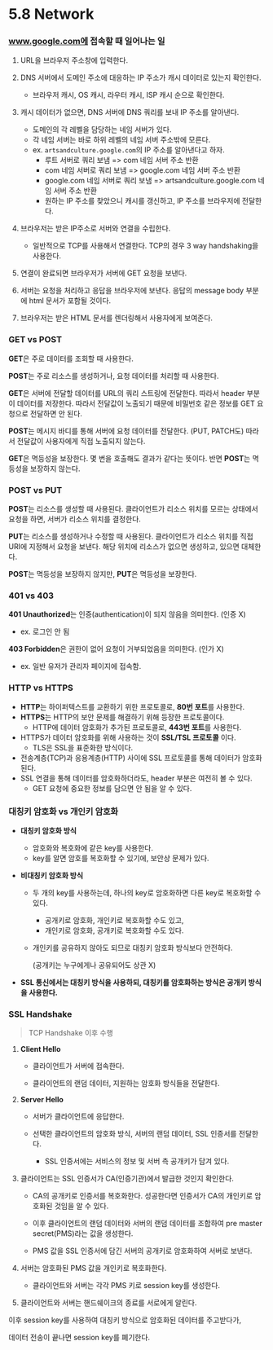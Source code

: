# 5.8 Network



### www.google.com에 접속할 때 일어나는 일

1. URL을 브라우저 주소창에 입력한다.
2. DNS 서버에서 도메인 주소에 대응하는 IP 주소가 캐시 데이터로 있는지 확인한다.
   - 브라우저 캐시, OS 캐시, 라우터 캐시, ISP 캐시 순으로 확인한다.
3. 캐시 데이터가 없으면, DNS 서버에 DNS 쿼리를 보내 IP 주소를 알아낸다.
   - 도메인의 각 레벨을 담당하는 네임 서버가 있다.
   - 각 네임 서버는 바로 하위 레벨의 네임 서버 주소밖에 모른다.
   - ex. `artsandculture.google.com`의 IP 주소를 알아낸다고 하자.
     - 루트 서버로 쿼리 보냄 => com 네임 서버 주소 반환
     - com 네임 서버로 쿼리 보냄 => google.com 네임 서버 주소 반환
     - google.com 네임 서버로 쿼리 보냄 => artsandculture.google.com 네임 서버 주소 반환
     - 원하는 IP 주소를 찾았으니 캐시를 갱신하고, IP 주소를 브라우저에 전달한다.
4. 브라우저는 받은 IP주소로 서버와 연결을 수립한다.
   - 일반적으로 TCP를 사용해서 연결한다. TCP의 경우 3 way handshaking을 사용한다.

5. 연결이 완료되면 브라우저가 서버에 GET 요청을 보낸다.

6. 서버는 요청을 처리하고 응답을 브라우저에 보낸다. 응답의 message body 부분에 html 문서가 포함될 것이다.
7. 브라우저는 받은 HTML 문서를 렌더링해서 사용자에게 보여준다.



### GET vs POST

**GET**은 주로 데이터를 조회할 때 사용한다.

**POST**는 주로 리소스를 생성하거나, 요청 데이터를 처리할 때 사용한다.

**GET**은 서버에 전달할 데이터를 URL의 쿼리 스트링에 전달한다. 따라서 header 부분이 데이터를 저장한다. 따라서 전달값이 노출되기 때문에 비밀번호 같은 정보를 GET 요청으로 전달하면 안 된다. 

**POST**는 메시지 바디를 통해 서버에 요청 데이터를 전달한다. (PUT, PATCH도) 따라서 전달값이 사용자에게 직접 노출되지 않는다.

**GET**은 멱등성을 보장한다. 몇 번을 호출해도 결과가 같다는 뜻이다. 반면 **POST**는 멱등성을 보장하지 않는다. 



### POST vs PUT

**POST**는 리소스를 생성할 때 사용된다. 클라이언트가 리소스 위치를 모르는 상태에서 요청을 하면, 서버가 리소스 위치를 결정한다.

**PUT**는 리소스를 생성하거나 수정할 때 사용된다. 클라이언트가 리소스 위치를 직접 URI에 지정해서 요청을 보낸다. 해당 위치에 리소스가 없으면 생성하고, 있으면 대체한다.

**POST**는 멱등성을 보장하지 않지만, **PUT**은 멱등성을 보장한다.



### 401 vs 403

**401 Unauthorized**는 인증(authentication)이 되지 않음을 의미한다. (인증 X) 

- ex. 로그인 안 됨

**403 Forbidden**은 권한이 없어 요청이 거부되었음을 의미한다. (인가 X)

- ex. 일반 유저가 관리자 페이지에 접속함.



### HTTP vs HTTPS

- **HTTP**는 하이퍼텍스트를 교환하기 위한 프로토콜로, **80번 포트**를 사용한다.
- **HTTPS**는 HTTP의 보안 문제를 해결하기 위해 등장한 프로토콜이다.
  - HTTP에 데이터 암호화가 추가된 프로토콜로, **443번 포트**를 사용한다.
- HTTPS가 데이터 암호화를 위해 사용하는 것이 **SSL/TSL 프로토콜** 이다.
  - TLS은 SSL을 표준화한 방식이다.
- 전송계층(TCP)과 응용계층(HTTP) 사이에 SSL 프로토콜를 통해 데이터가 암호화된다.
- SSL 연결을 통해 데이터를 암호화하더라도, header 부분은 여전히 볼 수 있다.
  - GET 요청에 중요한 정보를 담으면 안 됨을 알 수 있다.




### 대칭키 암호화 vs 개인키 암호화

- **대칭키 암호화 방식**

  - 암호화와 복호화에 같은 key를 사용한다.
  - key를 알면 암호를 복호화할 수 있기에, 보안상 문제가 있다.

- **비대칭키 암호화 방식**

  - 두 개의 key를 사용하는데, 하나의 key로 암호화하면 다른 key로 복호화할 수 있다.

    - 공개키로 암호화, 개인키로 복호화할 수도 있고,
    - 개인키로 암호화, 공개키로 복호화할 수도 있다.

  - 개인키를 공유하지 않아도 되므로 대칭키 암호화 방식보다 안전하다.

    (공개키는 누구에게나 공유되어도 상관 X)

- **SSL 통신에서는 대칭키 방식을 사용하되, 대칭키를 암호화하는 방식은 공개키 방식을 사용한다.**



### SSL Handshake

> TCP Handshake 이후 수행

1. **Client Hello**

   - 클라이언트가 서버에 접속한다.

   - 클라이언트의 랜덤 데이터, 지원하는 암호화 방식들을 전달한다.

  2. **Server Hello**

     - 서버가 클라이언트에 응답한다.

     - 선택한 클라이언트의 암호화 방식, 서버의 랜덤 데이터, SSL 인증서를 전달한다.
       - SSL 인증서에는 서비스의 정보 및 서버 측 공개키가 담겨 있다.

3. 클라이언트는 SSL 인증서가 CA(인증기관)에서 발급한 것인지 확인한다.

   - CA의 공개키로 인증서를 복호화한다. 성공한다면 인증서가 CA의 개인키로 암호화된 것임을 알 수 있다.

   - 이후 클라이언트의 랜덤 데이터와 서버의 랜덤 데이터를 조합하여 pre master secret(PMS)라는 값을 생성한다.

   - PMS 값을 SSL 인증서에 담긴 서버의 공개키로 암호화하여 서버로 보낸다.

4. 서버는 암호화된 PMS 값을 개인키로 복호화한다.
   - 클라이언트와 서버는 각각 PMS 키로 session key를 생성한다.

5. 클라이언트와 서버는 핸드쉐이크의 종료를 서로에게 알린다.



이후 session key를 사용하여 대칭키 방식으로 암호화된 데이터를 주고받다가, 

데이터 전송이 끝나면 session key를 폐기한다.